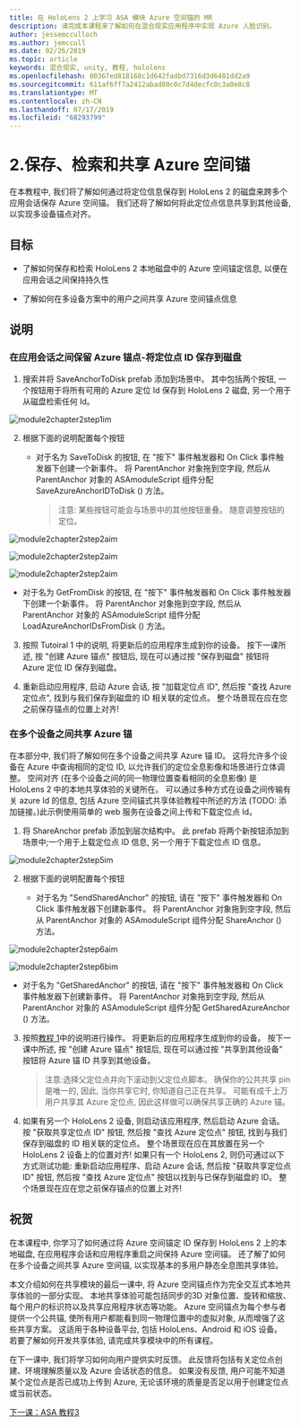 ```yaml
---
title: 在 HoloLens 2 上学习 ASA 模块 Azure 空间锚的 MR
description: 请完成本课程来了解如何在混合现实应用程序中实现 Azure 人脸识别。
author: jessemcculloch
ms.author: jemccull
ms.date: 02/26/2019
ms.topic: article
keywords: 混合现实, unity, 教程, hololens
ms.openlocfilehash: 80367ed818168c1d642fadbd7316d3d6481dd2a9
ms.sourcegitcommit: 611af6ff7a2412abad80c0c7d4decfc0c3a0e8c8
ms.translationtype: MT
ms.contentlocale: zh-CN
ms.lasthandoff: 07/17/2019
ms.locfileid: "68293799"
---
```

# <a name="2-saving-retrieving-and-sharing-azure-spatial-anchors"></a>2.保存、检索和共享 Azure 空间锚

在本教程中, 我们将了解如何通过将定位信息保存到 HoloLens 2 的磁盘来跨多个应用会话保存 Azure 空间锚。 我们还将了解如何将此定位点信息共享到其他设备, 以实现多设备锚点对齐。

## <a name="objectives"></a>目标

* 了解如何保存和检索 HoloLens 2 本地磁盘中的 Azure 空间锚定信息, 以便在应用会话之间保持持久性

* 了解如何在多设备方案中的用户之间共享 Azure 空间锚点信息

## <a name="instructions"></a>说明

### <a name="persist-azure-anchors-between-app-sessions---save-anchor-id-to-disk"></a>在应用会话之间保留 Azure 锚点-将定位点 ID 保存到磁盘

1. 搜索并将 SaveAnchorToDisk prefab 添加到场景中。 其中包括两个按钮, 一个按钮用于将所有可用的 Azure 定位 Id 保存到 HoloLens 2 磁盘, 另一个用于从磁盘检索任何 Id。

![module2chapter2step1im](images/module2chapter2step1im.PNG)

2. 根据下面的说明配置每个按钮

   - 对于名为 SaveToDisk 的按钮, 在 "按下" 事件触发器和 On Click 事件触发器下创建一个新事件。 将 ParentAnchor 对象拖到空字段, 然后从 ParentAnchor 对象的 ASAmoduleScript 组件分配 SaveAzureAnchorIDToDisk () 方法。
   
     > 注意: 某些按钮可能会与场景中的其他按钮重叠。 随意调整按钮的定位。

![module2chapter2step2aim](images/module2chapter2step2aim.PNG)

![module2chapter2step2aim](images/module2chapter2step2bim.PNG)

![module2chapter2step2aim](images/module2chapter2step2cim.PNG)


   - 对于名为 GetFromDisk 的按钮, 在 "按下" 事件触发器和 On Click 事件触发器下创建一个新事件。 将 ParentAnchor 对象拖到空字段, 然后从 ParentAnchor 对象的 ASAmoduleScript 组件分配 LoadAzureAnchorIDsFromDisk () 方法。

3. 按照 Tutoiral 1 中的说明, 将更新后的应用程序生成到你的设备。 按下一课所述, 按 "创建 Azure 锚点" 按钮后, 现在可以通过按 "保存到磁盘" 按钮将 Azure 定位 ID 保存到磁盘。

4. 重新启动应用程序, 启动 Azure 会话, 按 "加载定位点 ID", 然后按 "查找 Azure 定位点", 找到与我们保存到磁盘的 ID 相关联的定位点。 整个场景现在应在您之前保存锚点的位置上对齐!

### <a name="share-azure-anchors-between-multiple-devices"></a>在多个设备之间共享 Azure 锚

在本部分中, 我们将了解如何在多个设备之间共享 Azure 锚 ID。 这将允许多个设备在 Azure 中查询相同的定位 ID, 以允许我们的定位全息影像和场景进行立体调整。 空间对齐 (在多个设备之间的同一物理位置查看相同的全息影像) 是 HoloLens 2 中的本地共享体验的关键所在。 可以通过多种方式在设备之间传输有关 azure Id 的信息, 包括 Azure 空间锚式共享体验教程中所述的方法 (TODO: 添加链接。)此示例使用简单的 web 服务在设备之间上传和下载定位点 Id。

1. 将 ShareAnchor prefab 添加到层次结构中。 此 prefab 将两个新按钮添加到场景中;一个用于上载定位点 ID 信息, 另一个用于下载定位点 ID 信息。 

![module2chapter2step5im](images/module2chapter2step5im.PNG)

2. 根据下面的说明配置每个按钮

   - 对于名为 "SendSharedAnchor" 的按钮, 请在 "按下" 事件触发器和 On Click 事件触发器下创建新事件。 将 ParentAnchor 对象拖到空字段, 然后从 ParentAnchor 对象的 ASAmoduleScript 组件分配 ShareAnchor () 方法。

![module2chapter2step6aim](images/module2chapter2step6aim.PNG)

![module2chapter2step6bim](images/module2chapter2step6bim.PNG)

   - 对于名为 "GetSharedAnchor" 的按钮, 请在 "按下" 事件触发器和 On Click 事件触发器下创建新事件。 将 ParentAnchor 对象拖到空字段, 然后从 ParentAnchor 对象的 ASAmoduleScript 组件分配 GetSharedAzureAnchor () 方法。

3. 按照[教程 1](mrlearning-base-ch1.md)中的说明进行操作。 将更新后的应用程序生成到你的设备。 按下一课中所述, 按 "创建 Azure 锚点" 按钮后, 现在可以通过按 "共享到其他设备" 按钮将 Azure 锚 ID 共享到其他设备。

   > 注意:选择父定位点并向下滚动到父定位点脚本。 确保你的公共共享 pin 是唯一的, 因此, 当你共享它时, 你知道自己正在共享。 可能有成千上万用户共享其 Azure 定位点, 因此这样做可以确保共享正确的 Azure 锚。

4. 如果有另一个 HoloLens 2 设备, 则启动该应用程序, 然后启动 Azure 会话。 按 "获取共享定位点 ID" 按钮, 然后按 "查找 Azure 定位点" 按钮, 找到与我们保存到磁盘的 ID 相关联的定位点。 整个场景现在应在其放置在另一个 HoloLens 2 设备上的位置对齐! 如果只有一个 HoloLens 2, 则仍可通过以下方式测试功能: 重新启动应用程序、启动 Azure 会话, 然后按 "获取共享定位点 ID" 按钮, 然后按 "查找 Azure 定位点" 按钮以找到与已保存到磁盘的 ID。 整个场景现在应在您之前保存锚点的位置上对齐!

## <a name="congratulations"></a>祝贺
在本课程中, 你学习了如何通过将 Azure 空间锚定 ID 保存到 HoloLens 2 上的本地磁盘, 在应用程序会话和应用程序重启之间保持 Azure 空间锚。 还了解了如何在多个设备之间共享 Azure 空间锚, 以实现基本的多用户静态全息图共享体验。

本文介绍如何在共享模块的最后一课中, 将 Azure 空间锚点作为完全交互式本地共享体验的一部分实现。 本地共享体验可能包括同步的3D 对象位置、旋转和缩放、每个用户的标识符以及共享应用程序状态等功能。 Azure 空间锚点为每个参与者提供一个公共锚, 使所有用户都能看到同一物理位置中的虚拟对象, 从而增强了这些共享方案。 这适用于各种设备平台, 包括 HoloLens、Android 和 iOS 设备。 若要了解如何开发共享体验, 请完成共享模块中的所有课程。

在下一课中, 我们将学习如何向用户提供实时反馈。 此反馈将包括有关定位点创建、环境理解质量以及 Azure 会话状态的信息。 如果没有反馈, 用户可能不知道某个定位点是否已成功上传到 Azure, 无论该环境的质量是否足以用于创建定位点或当前状态。

[下一课：ASA 教程3](mrlearning-asa-ch3.md)

